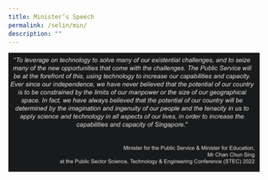 ```yaml
---
title: Minister’s Speech
permalink: /selin/min/
description: ""
---
```

![](/images/48599C71-D075-443E-B36A-C1FA6A7CD1E0.jpeg)